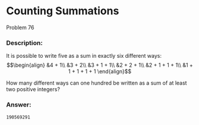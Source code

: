 # Counting Summations
Problem 76
### Description:
It is possible to write five as a sum in exactly six different ways:
$$\begin{align}
&4 + 1\\
&3 + 2\\
&3 + 1 + 1\\
&2 + 2 + 1\\
&2 + 1 + 1 + 1\\
&1 + 1 + 1 + 1 + 1
\end{align}$$
 
How many different ways can one hundred be written as a sum of at least two positive integers?

### Answer:
```
190569291
```